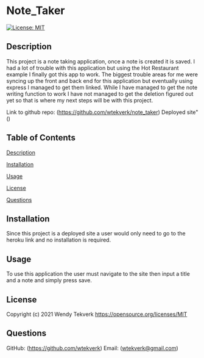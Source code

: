 # Note_Taker
[![License: MIT](https://img.shields.io/badge/License-MIT-yellow.svg)](https://opensource.org/licenses/MIT)
  
## Description
This project is a note taking application, once a note is created it is saved. I had a lot of trouble with this application but using the Hot Restaurant example I finally got this app to work. The biggest trouble areas for me were syncing up the front and back end for this application but eventually using express I managed to get them linked. While I have managed to get the note writing function to work I have not managed to get the deletion figured out yet so that is where my next steps will be with this project.

Link to github repo: (https://github.com/wtekverk/note_taker)
Deployed site" ()

## Table of Contents 
  
  [Description](##Description)
  
  [Installation](##Installation)
  
  [Usage](##Usage)
  
  [License](##License)
  
  [Questions](##Questions)
  
  
## Installation
Since this project is a deployed site a user would only need to go to the heroku link and no installation is required. 

## Usage
To use this application the user must navigate to the site then input a title and a note and simply press save. 


## License
Copyright (c) 2021 Wendy Tekverk
https://opensource.org/licenses/MIT

## Questions
  GitHub: (https://github.com/wtekverk)
  Email: (wtekverk@gmail.com)
  
  
